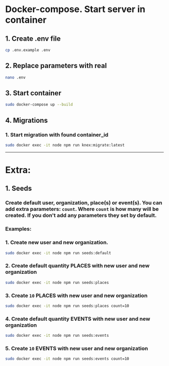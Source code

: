 # Docker-compose. Start server in container

## 1. Create .env file
```bash
cp .env.example .env
```

## 2. Replace parameters with real
```bash
nano .env
```

## 3. Start container
```bash
sudo docker-compose up --build
```

## 4. Migrations
### 1. Start migration with found container_id
```bash
sudo docker exec -it node npm run knex:migrate:latest
```
---------------------------
# Extra:

## 1. Seeds
### Create default user, organization, place(s) or event(s). You can add extra parameters: `count`. Where `count` is how many will be created. If you don't add any parameters they set by default.

### Examples:
### 1. Create new user and new organization.
```bash
sudo docker exec -it node npm run seeds:default
```

### 2. Create default quantity PLACES with new user and new organization
```bash
sudo docker exec -it node npm run seeds:places
```

### 3. Create `10` PLACES with new user and new organization
```bash
sudo docker exec -it node npm run seeds:places count=10
```

### 4. Create default quantity EVENTS with new user and new organization
```bash
sudo docker exec -it node npm run seeds:events
```

### 5. Create `10` EVENTS with new user and new organization
```bash
sudo docker exec -it node npm run seeds:events count=10
```
